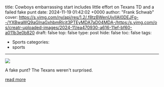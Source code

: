 title: Cowboys embarrassing start includes little effort on Texans TD and a failed fake punt
date: 2024-11-19 01:42:02 +0000
author: "Frank Schwab"
cover: https://s.yimg.com/ny/api/res/1.2/.f8tzBWenUjvIIAI0DEJFg--/YXBwaWQ9aGlnaGxhbmRlcjt3PTEyMDA7aD04MDA-/https:/s.yimg.com/os/creatr-uploaded-images/2024-11/ea470930-a616-11ef-bf60-a011b3e0b820
draft: false
top: false
type: post
hide: false
toc: false
tags:
  - Sports
categories:
  - sports
---

![](https://s.yimg.com/ny/api/res/1.2/.f8tzBWenUjvIIAI0DEJFg--/YXBwaWQ9aGlnaGxhbmRlcjt3PTEyMDA7aD04MDA-/https:/s.yimg.com/os/creatr-uploaded-images/2024-11/ea470930-a616-11ef-bf60-a011b3e0b820)

A fake punt? The Texans weren't surprised.

[read more](https://sports.yahoo.com/cowboys-embarrassing-start-includes-little-effort-on-texans-td-and-a-failed-fake-punt-014202256.html)
